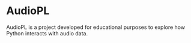 # AudioPL
AudioPL is a project developed for educational purposes to explore how Python interacts with audio data.
